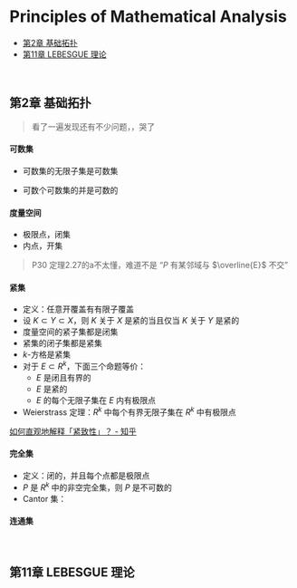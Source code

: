 # Principles of Mathematical Analysis



- [第2章 基础拓扑](#2)
- [第11章 LEBESGUE 理论](#11)




&nbsp;   
<a id="2"></a>
## 第2章 基础拓扑

> 看了一遍发现还有不少问题，，哭了

#### 可数集

- 可数集的无限子集是可数集

- 可数个可数集的并是可数的

#### 度量空间

- 极限点，闭集
- 内点，开集

> P30 定理2.27的a不太懂，难道不是 “$P$ 有某邻域与 $\overline{E}$ 不交”

#### 紧集

- 定义：任意开覆盖有有限子覆盖
- 设 $K\subset Y\subset X$，则 $K$ 关于 $X$ 是紧的当且仅当 $K$ 关于 $Y$ 是紧的
- 度量空间的紧子集都是闭集
- 紧集的闭子集都是紧集
- $k$-方格是紧集
- 对于 $E\subset R^k$，下面三个命题等价：
  - $E$ 是闭且有界的
  - $E$ 是紧的
  - $E$ 的每个无限子集在 $E$ 内有极限点
- Weierstrass 定理：$R^k$ 中每个有界无限子集在 $R^k$ 中有极限点

[如何直观地解释「紧致性」？ - 知乎](https://www.zhihu.com/question/31734712)

#### 完全集

- 定义：闭的，并且每个点都是极限点
- $P$ 是 $R^k$ 中的非空完全集，则 $P$ 是不可数的
- Cantor 集：

#### 连通集



&nbsp;   

<a id="11"></a>

## 第11章 LEBESGUE 理论

